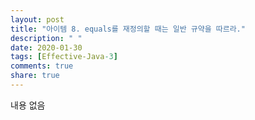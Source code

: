 ```yaml
---
layout: post
title: "아이템 8. equals를 재정의할 때는 일반 규약을 따르라."
description: " "
date: 2020-01-30
tags: [Effective-Java-3]
comments: true
share: true
---
```


내용 없음 